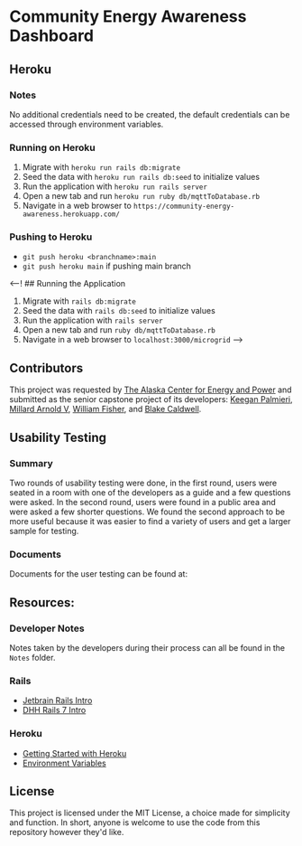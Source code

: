 # Community Energy Awareness Dashboard


## Heroku

### Notes
No additional credentials need to be created, the default credentials can be accessed through environment variables.

### Running on Heroku
1. Migrate with `heroku run rails db:migrate`
2. Seed the data with `heroku run rails db:seed` to initialize values
3. Run the application with `heroku run rails server`
4. Open a new tab and run `heroku run ruby db/mqttToDatabase.rb`
5. Navigate in a web browser to `https://community-energy-awareness.herokuapp.com/`

### Pushing to Heroku
- `git push heroku <branchname>:main`
- `git push heroku main` if pushing main branch

<--! ## Running the Application

1. Migrate with `rails db:migrate`
2. Seed the data with `rails db:seed` to initialize values
3. Run the application with `rails server`
4. Open a new tab and run `ruby db/mqttToDatabase.rb`
5. Navigate in a web browser to `localhost:3000/microgrid` -->


## Contributors

This project was requested by [The Alaska Center for Energy and Power](https://acep.uaf.edu) and submitted as the senior capstone project of its developers:
[Keegan Palmieri](https://github.com/fkpalmieri),
[Millard Arnold V](https://github.com/imthegngrbrdmn),
[William Fisher](https://github.com/willis240), and
[Blake Caldwell](https://github.com/AlaskaBlake).  

## Usability Testing

### Summary

Two rounds of usability testing were done, in the first round, users were seated in a room with one of the developers as a guide and a few questions were asked. 
In the second round, users were found in a public area and were asked a few shorter questions. 
We found the second approach to be more useful because it was easier to find a variety of users and get a larger sample for testing.

### Documents

Documents for the user testing can be found at:  


## Resources:

### Developer Notes

Notes taken by the developers during their process can all be found in the `Notes` folder.

### Rails

- [Jetbrain Rails Intro](https://www.jetbrains.com/help/ruby/create-and-run-your-first-project.html#create_controller_view) 
- [DHH Rails 7 Intro](https://www.youtube.com/watch?v=mpWFrUwAN88)

### Heroku

- [Getting Started with Heroku](https://devcenter.heroku.com/articles/getting-started-with-rails7)
- [Environment Variables](https://devcenter.heroku.com/articles/config-vars)


## License

This project is licensed under the MIT License, a choice made for simplicity and function. In short, anyone is welcome to use the code from this repository however they'd like.
